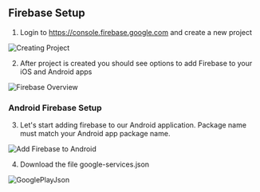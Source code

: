 ## Firebase Setup

1. Login to https://console.firebase.google.com and create a new project

![Creating Project](https://github.com/CrossGeeks/FirebasePushNotificationPlugin/blob/master/images/firebase-portal-create-project.png?raw=true)


2. After project is created you should see options to add Firebase to your iOS and Android apps

![Firebase Overview](https://github.com/CrossGeeks/FirebasePushNotificationPlugin/blob/master/images/firebase-overview.png?raw=true)

### Android Firebase Setup

3. Let's start adding firebase to our Android application. Package name must match your Android app package name.

![Add Firebase to Android](https://github.com/CrossGeeks/FirebasePushNotificationPlugin/blob/master/images/firebase-portal-create-android-app.png?raw=true)

4. Download the file google-services.json

![GooglePlayJson](https://github.com/CrossGeeks/FirebasePushNotificationPlugin/blob/master/images/firebase-portal-android-json.png?raw=true)


